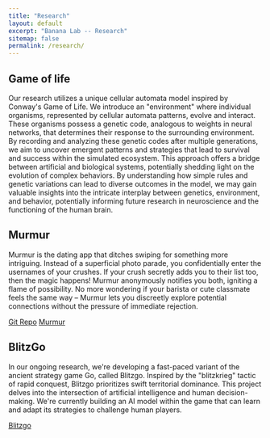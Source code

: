 ```yaml
---
title: "Research"
layout: default
excerpt: "Banana Lab -- Research"
sitemap: false
permalink: /research/
---
```


## Game of life

Our research utilizes a unique cellular automata model inspired by Conway's Game of Life. We introduce an "environment" where individual organisms, represented by cellular automata patterns, evolve and interact. These organisms possess a genetic code, analogous to weights in neural networks, that determines their response to the surrounding environment. By recording and analyzing these genetic codes after multiple generations, we aim to uncover emergent patterns and strategies that lead to survival and success within the simulated ecosystem. This approach offers a bridge between artificial and biological systems, potentially shedding light on the evolution of complex behaviors. By understanding how simple rules and genetic variations can lead to diverse outcomes in the model, we may gain valuable insights into the intricate interplay between genetics, environment, and behavior, potentially informing future research in neuroscience and the functioning of the human brain.

## Murmur

Murmur is the dating app that ditches swiping for something more intriguing. Instead of a superficial photo parade, you confidentially enter the usernames of your crushes. If your crush secretly adds you to their list too, then the magic happens! Murmur anonymously notifies you both, igniting a flame of possibility. No more wondering if your barista or cute classmate feels the same way – Murmur lets you discreetly explore potential connections without the pressure of immediate rejection.

[Git Repo](https://github.com/MaxwellFung/MurmurWebsite)
[Murmur](https://murmurmatch.com)

## BlitzGo

In our ongoing research, we're developing a fast-paced variant of the ancient strategy game Go, called Blitzgo. Inspired by the "blitzkrieg" tactic of rapid conquest, Blitzgo prioritizes swift territorial dominance. This project delves into the intersection of artificial intelligence and human decision-making. We're currently building an AI model within the game that can learn and adapt its strategies to challenge human players.

[Blitzgo](blitzgo.net)

